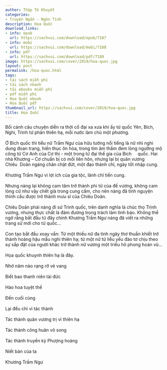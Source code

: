 ```yaml
---
author: Thập Tứ Khuyết
categories:
- Truyện Ngắn - Ngôn Tình
description: Họa Quốc
download_links:
- info: epub
  url: https://sachvui.com/download/epub/7187
- info: mobi
  url: https://sachvui.com/download/mobi/7188
- info: pdf
  url: https://sachvui.com/download/pdf/7189
image: https://sachvui.com/cover/2019/hoa-quoc.jpg
layout: post
permalink: /hoa-quoc.html
tags:
- tải sách miễn phí
- tải sách nhanh
- tải ebooks miễn phí
- pdf miễn phí
- Họa Quốc ebook
- Họa Quốc pdf
thumbnail_url: https://sachvui.com/cover/2019/hoa-quoc.jpg
title: Họa Quốc
---
```


 <div class="item-desc text-justify"> <p>Bối cảnh câu chuyện diễn ra thời cổ đại xa xưa khi ấy tứ quốc Yên, Bích, Nghi, Trình tứ phân thiên hạ, mỗi nước làm chủ một phương.<br><br>Ở Bích quốc thì tiểu nữ Trầm Ngư của hữu tướng nổi tiếng là nữ nhi nghi dung đoan trang, hiền thục ôn hòa, trong tim âm thầm đem lòng ngưỡng mộ công tử Cơ Anh của Cơ thị - một trong tứ đại thế gia của Bích     quốc. Hai nhà Khương – Cơ chuẩn bị có mối liên hôn, nhưng lại bị quân vương Chiêu  Doãn ngáng chân chặt đứt, một đạo thánh chỉ, ngày tốt nhập cung.<br><br>Khương Trầm Ngư vì lợi ích của gia tộc, lãnh chỉ tiến cung.<br><br>Nhưng nàng lại không cam tâm trở thành phi tử của đế vương, không cam lòng cứ như vậy chết già trong cung cấm, cho nên nàng đã tình nguyện thỉnh cầu được trở thành mưu sĩ của Chiêu Doãn.<br><br>Chiêu Doãn phái nàng đi sứ Trình quốc, trên danh nghĩa là chúc thọ Trình vương, nhưng thực chất là đảm đương trọng trách làm tình báo. Không thể ngờ rằng bắt đầu từ đây chính Khương Trầm Ngư nàng đã viết ra những trang sử mới cho tứ quốc…<br><br>Con tạo bắt đầu xoay vần: Từ một thiếu nữ đa tình ngây thơ thuần khiết trở thành hoàng hậu mẫu nghi thiên hạ; từ một nữ tử liễu yếu đào tơ chịu theo sự sắp đặt của người khác trở thành nữ vương một triều hô phong hoán vũ…<br><br>Họa quốc khuynh thiên hạ là đây.<br><br>Nhớ năm nào rạng rỡ vẻ vang<br><br>Biết bao thanh niên tài đức<br><br>Hào hoa tuyệt thế<br><br>Đến cuối cùng<br><br>Lại đều chỉ vì tác thành<br><br>Tác thành quân vương trị vì thiên hạ<br><br>Tác thành công huân vô song<br><br>Tác thành truyền kỳ Phượng hoàng<br><br>Niết bàn của ta<br><br>Khương Trầm Ngư</p> </div>